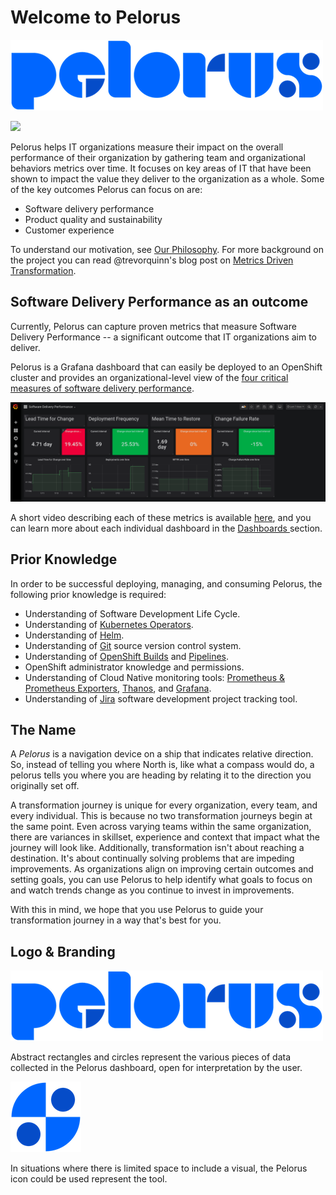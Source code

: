# Welcome to Pelorus

![Pelorus](img/Logo-Pelorus-A-Standard-RGB_smaller.png)

![](https://github.com/redhat-cop/pelorus/workflows/Pylama/badge.svg)

Pelorus helps IT organizations measure their impact on the overall performance of their organization by gathering team and organizational behaviors metrics over time. It focuses on key areas of IT that have been shown to impact the value they deliver to the organization as a whole. Some of the key outcomes Pelorus can focus on are:

* Software delivery performance
* Product quality and sustainability
* Customer experience

To understand our motivation, see [Our Philosophy](Philosophy.md). For more background on the project you can read @trevorquinn's blog post on [Metrics Driven Transformation](https://www.openshift.com/blog/exploring-a-metrics-driven-approach-to-transformation).

## Software Delivery Performance as an outcome

Currently, Pelorus can capture proven metrics that measure Software Delivery Performance -- a significant outcome that IT organizations aim to deliver.

Pelorus is a Grafana dashboard that can easily be deployed to an OpenShift cluster and provides an organizational-level view of the [four critical measures of software delivery performance](https://blog.openshift.com/exploring-a-metrics-driven-approach-to-transformation/).

![Software Delivery Metrics Dashboard](img/sdp-dashboard.png)

A short video describing each of these metrics is available [here](https://www.youtube.com/watch?v=7-iB_KhUaQg),
and you can learn more about each individual dashboard in the [Dashboards ](Dashboards.md) section.

## Prior Knowledge

In order to be successful deploying, managing, and consuming Pelorus, the following prior knowledge is required:

* Understanding of Software Development Life Cycle.
* Understanding of [Kubernetes Operators](https://www.redhat.com/en/topics/containers/what-is-a-kubernetes-operator).
* Understanding of [Helm](https://helm.sh/).
* Understanding of [Git](https://git-scm.com/) source version control system.
* Understanding of [OpenShift Builds](https://docs.openshift.com/container-platform/4.6/builds/understanding-image-builds.html) and [Pipelines](https://www.openshift.com/blog/jenkins-pipelines).
* OpenShift administrator knowledge and permissions.
* Understanding of Cloud Native monitoring tools: [Prometheus & Prometheus Exporters](https://prometheus.io/), [Thanos](https://thanos.io/), and [Grafana](https://grafana.com/).
* Understanding of [Jira](https://www.atlassian.com/software/jira) software development project tracking tool.

## The Name

A _Pelorus_ is a navigation device on a ship that indicates relative direction.  So, instead of telling you where North is, like what a compass would do, a pelorus tells you where you are heading by relating it to the direction you originally set off.

A transformation journey is unique for every organization, every team, and every individual. This is because no two transformation journeys begin at the same point. Even across varying teams within the same organization, there are variances in skillset, experience and context that impact what the journey will look like. Additionally, transformation isn't about reaching a destination. It's about continually solving problems that are impeding improvements. As organizations align on improving certain outcomes and setting goals, you can use Pelorus to help identify what goals to focus on and watch trends change as you continue to invest in improvements.

With this in mind, we hope that you use Pelorus to guide your transformation journey in a way that's best for you.

## Logo & Branding

![Pelorus Logo](img/Logo-Pelorus-A-Standard-RGB_smaller.png)

Abstract rectangles and circles represent the various pieces of data collected in the Pelorus dashboard, open for interpretation by the user.

![Pelorus Icon](img/Icon-Pelorus-A-Standard-RGB_smaller.png)

In situations where there is limited space to include a visual, the Pelorus icon could be used represent the tool.
